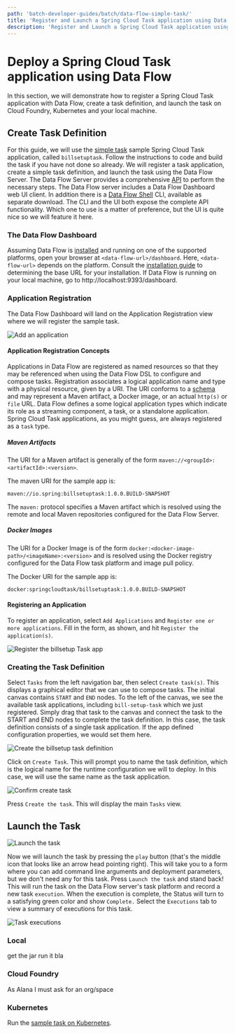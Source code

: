 ```yaml
---
path: 'batch-developer-guides/batch/data-flow-simple-task/'
title: 'Register and Launch a Spring Cloud Task application using Data Flow'
description: 'Register and Launch a Spring Cloud Task application using Data Flow'
---
```


# Deploy a Spring Cloud Task application using Data Flow

In this section, we will demonstrate how to register a Spring Cloud Task application with Data Flow, create a task definition, and launch the task on Cloud Foundry, Kubernetes and your local machine.

## Create Task Definition

For this guide, we will use the [simple task](/documentation/batch-developer-guides/batch/simple-task) sample Spring Cloud Task application, called `billsetuptask`.
Follow the instructions to code and build the task if you have not done so already.
We will register a task application, create a simple task definition, and launch the task using the Data Flow Server.
The Data Flow Server provides a comprehensive [API](http://docs.spring.io/spring-cloud-dataflow/docs/current/reference/htmlsingle/#api-guide) to perform the necessary steps.
The Data Flow server includes a Data Flow Dashboard web UI client. In addition there is a [Data Flow Shell](http://docs.spring.io/spring-cloud-dataflow/docs/current/reference/htmlsingle/#shell) CLI, available as separate download.
The CLI and the UI both expose the complete API functionality.
Which one to use is a matter of preference, but the UI is quite nice so we will feature it here.

### The Data Flow Dashboard

Assuming Data Flow is [installed](installation/) and running on one of the supported platforms, open your browser at `<data-flow-url>/dashboard`. Here, `<data-flow-url>` depends on the platform. Consult the [installation guide](/installation) to determining the base URL for your installation. If Data Flow is running on your local machine, go to http://localhost:9393/dashboard.

### Application Registration

The Data Flow Dashboard will land on the Application Registration view where we will register the sample task.

![Add an application](images/SCDF-add-applications.png)

#### Application Registration Concepts

Applications in Data Flow are registered as named resources so that they may be referenced when using the Data Flow DSL to configure and compose tasks.
Registration associates a logical application name and type with a physical resource, given by a URI.
The URI conforms to a [schema](http://docs.spring.io/spring-cloud-dataflow/docs/current/reference/htmlsingle/#spring-cloud-dataflow-register-stream-apps) and may represent a Maven artifact, a Docker image, or an actual `http(s)` or `file` URL.
Data Flow defines a some logical application types which indicate its role as a streaming component, a task, or a standalone application.
Spring Cloud Task applications, as you might guess, are always registered as a `task` type.

##### Maven Artifacts

The URI for a Maven artifact is generally of the form `maven://<groupId>:<artifactId>:<version>`.

The maven URI for the sample app is:

```
maven://io.spring:billsetuptask:1.0.0.BUILD-SNAPSHOT
```

The `maven:` protocol specifies a Maven artifact which is resolved using the remote and local Maven repositories configured for the Data Flow Server.

##### Docker Images

The URI for a Docker Image is of the form `docker:<docker-image-path>/<imageName>:<version>` and is resolved using the Docker registry configured for the Data Flow task platform and image pull policy.

The Docker URI for the sample app is:

```
docker:springcloudtask/billsetuptask:1.0.0.BUILD-SNAPSHOT
```

#### Registering an Application

To register an application, select `Add Applications` and `Register one or more applications`. Fill in the form, as shown, and hit `Register the application(s)`.

![Register the billsetup Task app](images/SCDF-register-task-app-maven.png)

### Creating the Task Definition

Select `Tasks` from the left navigation bar, then select `Create task(s)`.
This displays a graphical editor that we can use to compose tasks.
The initial canvas contains `START` and `END` nodes. To the left of the canvas, we see the available task applications, including `bill-setup-task` which we just registered.
Simply drag that task to the canvas and connect the task to the START and END nodes to complete the task definition.
In this case, the task definition consists of a single task application.
If the app defined configuration properties, we would set them here.

![Create the billsetup task definition](images/SCDF-create-task.png)

Click on `Create Task`.
This will prompt you to name the task definition, which is the logical name for the runtime configuration we will to deploy.
In this case, we will use the same name as the task application.

![Confirm create task](images/SCDF-confirm-create-task.png)

Press `Create the task`.
This will display the main `Tasks` view.

## Launch the Task

![Launch the task](images/SCDF-launch-task.png)

Now we will launch the task by pressing the `play` button (that's the middle icon that looks like an arrow head pointing right).
This will take you to a form where you can add command line arguments and deployment parameters, but we don't need any for this task.
Press `Launch the task` and stand back!
This will run the task on the Data Flow server's task platform and record a new task `execution`.
When the execution is complete, the Status will turn to a satisfying green color and show `Complete.`
Select the `Executions` tab to view a summary of executions for this task.

![Task executions](images/SCDF-task-executions.png)

### Local

get the jar run it bla

### Cloud Foundry

As Alana I must ask for an org/space

### Kubernetes

Run the [sample task on Kubernetes](/documentation/batch-developer-guides/batch/data-flow-simple-task-kubernetes/).
